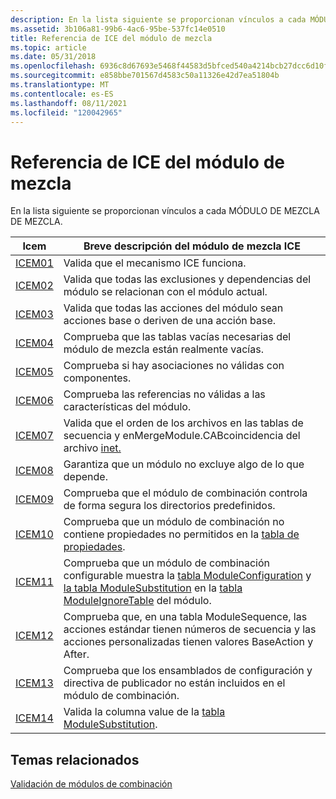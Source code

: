 ```yaml
---
description: En la lista siguiente se proporcionan vínculos a cada MÓDULO DE MEZCLA DE MEZCLA.
ms.assetid: 3b106a81-99b6-4ac6-95be-537fc14e0510
title: Referencia de ICE del módulo de mezcla
ms.topic: article
ms.date: 05/31/2018
ms.openlocfilehash: 6936c8d67693e5468f44583d5bfced540a4214bcb27dcc6d10fcd84a4fc99262
ms.sourcegitcommit: e858bbe701567d4583c50a11326e42d7ea51804b
ms.translationtype: MT
ms.contentlocale: es-ES
ms.lasthandoff: 08/11/2021
ms.locfileid: "120042965"
---
```

# <a name="merge-module-ice-reference"></a>Referencia de ICE del módulo de mezcla

En la lista siguiente se proporcionan vínculos a cada MÓDULO DE MEZCLA DE MEZCLA.



| Icem                 | Breve descripción del módulo de mezcla ICE                                                                                                                                                                                                                    |
|----------------------|----------------------------------------------------------------------------------------------------------------------------------------------------------------------------------------------------------------------------------------------------------|
| [ICEM01](icem01.md) | Valida que el mecanismo ICE funciona.                                                                                                                                                                                                             |
| [ICEM02](icem02.md) | Valida que todas las exclusiones y dependencias del módulo se relacionan con el módulo actual.                                                                                                                                                                      |
| [ICEM03](icem03.md) | Valida que todas las acciones del módulo sean acciones base o deriven de una acción base.                                                                                                                                                           |
| [ICEM04](icem04.md) | Comprueba que las tablas vacías necesarias del módulo de mezcla están realmente vacías.                                                                                                                                                                                 |
| [ICEM05](icem05.md) | Comprueba si hay asociaciones no válidas con componentes.                                                                                                                                                                                                         |
| [ICEM06](icem06.md) | Comprueba las referencias no válidas a las características del módulo.                                                                                                                                                                                                 |
| [ICEM07](icem07.md) | Valida que el orden de los archivos en las tablas de secuencia y enMergeModule.CABcoincidencia del archivo [inet.](mergemodule-cabinet.md)                                                                                                                               |
| [ICEM08](icem08.md) | Garantiza que un módulo no excluye algo de lo que depende.                                                                                                                                                                                          |
| [ICEM09](icem09.md) | Comprueba que el módulo de combinación controla de forma segura los directorios predefinidos.                                                                                                                                                                                    |
| [ICEM10](icem10.md) | Comprueba que un módulo de combinación no contiene propiedades no permitidos en la [tabla de propiedades](property-table.md).                                                                                                                                         |
| [ICEM11](icem11.md) | Comprueba que un módulo de combinación configurable muestra la [tabla ModuleConfiguration](moduleconfiguration-table.md) y [la tabla ModuleSubstitution](modulesubstitution-table.md) en la [tabla ModuleIgnoreTable](moduleignoretable-table.md) del módulo. |
| [ICEM12](icem12.md) | Comprueba que, en una tabla ModuleSequence, las acciones estándar tienen números de secuencia y las acciones personalizadas tienen valores BaseAction y After.                                                                                                                     |
| [ICEM13](icem13.md) | Comprueba que los ensamblados de configuración y directiva de publicador no están incluidos en el módulo de combinación.                                                                                                                                                        |
| [ICEM14](icem14.md) | Valida la columna value de la [tabla ModuleSubstitution](modulesubstitution-table.md).                                                                                                                                                              |



 

## <a name="related-topics"></a>Temas relacionados

<dl> <dt>

[Validación de módulos de combinación](validating-merge-modules.md)
</dt> </dl>

 

 



